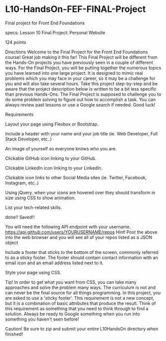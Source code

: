 # L10-HandsOn-FEF-FINAL-Project
Final project for Front End Foundations

specs:
Lesson 10 Final Project: Personal Website 

124 points


Directions
Welcome to the Final Project for the Front End Foundations course! Great job making it this far! This Final Project will be different from the Hands-On projects you have previously seen in a couple of different ways. For the Final Project, you will be putting together the numerous topics you have learned into one large project. It is designed to mimic real problems which you may face in your career, so it may be a challenge for you and will also take several hours. Take this project step-by-step and be aware that the project description below is written to be a bit less specific than previous Hands-Ons. The Final Project is supposed to challenge you to do some problem solving to figure out how to accomplish a task. You can always review past lessons or use a Google search if needed. Good luck!

Requirements
<!-- To begin, create a new project named L10HandsOn. You will be responsible for creating the necessary files. Your goal for this project is to create a website that has the following features: -->

Layout your page using Flexbox or Bootstrap.

Include a header with your name and your job title (ie. Web Developer, Full Stack Developer, etc..)

An image of yourself so everyone knows who you are.

 
Clickable GitHub icon linking to your GitHub.

Clickable LinkedIn icon linking to your LinkedIn.

Clickable icon links to other Social Media sites (ie. Twitter, Facebook, Instagram, etc..)

Using jQuery, when your icons are hovered over they should transform in size using CSS to show animation.

List your tech-related skills.

<!-- Dynamically list your GitHub repositories using an AJAX request. --> done!! Saved!!

You will need the following API endpoint with your username. https://api.github.com/users/YOURUSERNAME/repos
Hint! Post the above into the web browser and you will see all of your repos listed as a JSON object

Include a footer that sticks to the bottom of the screen, commonly referred to as a sticky footer.
The footer should contain contact information with an email icon and an email address listed next to it.

Style your page using CSS.

Tip!
In order to get what you want from CSS, you can take many approaches and solve the problem many ways. The curriculum is not and can never be the final source for all things programming. In this project, you are asked to use a 'sticky footer'. This requirement is not a new concept, but it is a combination of basic attributes that produce the result. Think of this requirement as something that you need to think through to find a solution. Always be ready to Google something when you run into something you haven't seen before!

Caution!
Be sure to zip and submit your entire L10HandsOn directory when finished!

